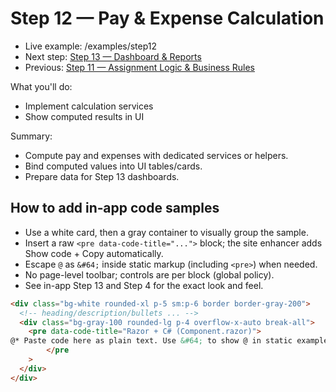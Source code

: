# Step 12 — Pay & Expense Calculation

- Live example: /examples/step12
- Next step: [Step 13 — Dashboard & Reports](./Step13.md)
- Previous: [Step 11 — Assignment Logic & Business Rules](./Step11.md)

What you'll do:

- Implement calculation services
- Show computed results in UI

Summary:

- Compute pay and expenses with dedicated services or helpers.
- Bind computed values into UI tables/cards.
- Prepare data for Step 13 dashboards.

## How to add in‑app code samples

- Use a white card, then a gray container to visually group the sample.
- Insert a raw `<pre data-code-title="...">` block; the site enhancer adds Show code + Copy automatically.
- Escape `@` as `&#64;` inside static markup (including `<pre>`) when needed.
- No page-level toolbar; controls are per block (global policy).
- See in-app Step 13 and Step 4 for the exact look and feel.

```html
<div class="bg-white rounded-xl p-5 sm:p-6 border border-gray-200">
  <!-- heading/description/bullets ... -->
  <div class="bg-gray-100 rounded-lg p-4 overflow-x-auto break-all">
    <pre data-code-title="Razor + C# (Component.razor)">
@* Paste code here as plain text. Use &#64; to show @ in static examples. *@
		</pre
    >
  </div>
</div>
```
